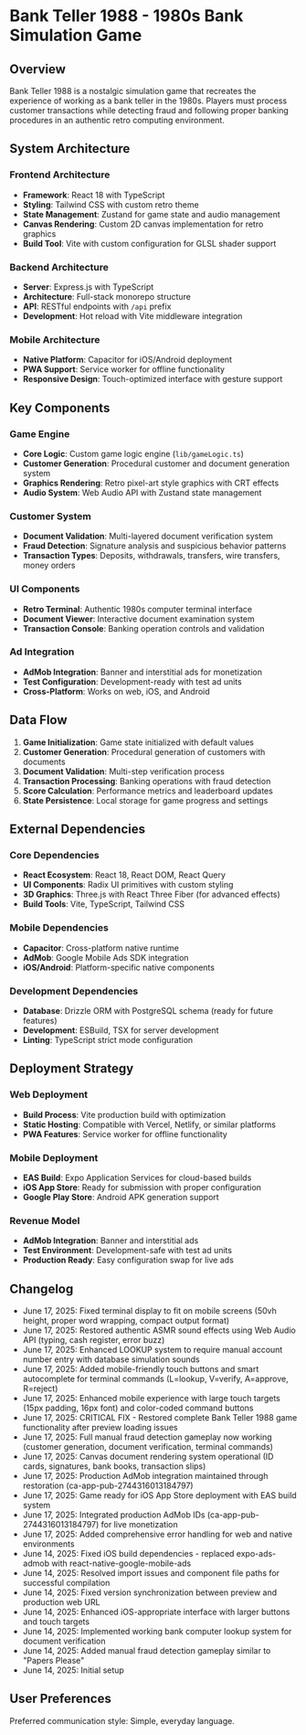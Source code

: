 # Bank Teller 1988 - 1980s Bank Simulation Game

## Overview

Bank Teller 1988 is a nostalgic simulation game that recreates the experience of working as a bank teller in the 1980s. Players must process customer transactions while detecting fraud and following proper banking procedures in an authentic retro computing environment.

## System Architecture

### Frontend Architecture
- **Framework**: React 18 with TypeScript
- **Styling**: Tailwind CSS with custom retro theme
- **State Management**: Zustand for game state and audio management
- **Canvas Rendering**: Custom 2D canvas implementation for retro graphics
- **Build Tool**: Vite with custom configuration for GLSL shader support

### Backend Architecture
- **Server**: Express.js with TypeScript
- **Architecture**: Full-stack monorepo structure
- **API**: RESTful endpoints with `/api` prefix
- **Development**: Hot reload with Vite middleware integration

### Mobile Architecture
- **Native Platform**: Capacitor for iOS/Android deployment
- **PWA Support**: Service worker for offline functionality
- **Responsive Design**: Touch-optimized interface with gesture support

## Key Components

### Game Engine
- **Core Logic**: Custom game logic engine (`lib/gameLogic.ts`)
- **Customer Generation**: Procedural customer and document generation system
- **Graphics Rendering**: Retro pixel-art style graphics with CRT effects
- **Audio System**: Web Audio API with Zustand state management

### Customer System
- **Document Validation**: Multi-layered document verification system
- **Fraud Detection**: Signature analysis and suspicious behavior patterns
- **Transaction Types**: Deposits, withdrawals, transfers, wire transfers, money orders

### UI Components
- **Retro Terminal**: Authentic 1980s computer terminal interface
- **Document Viewer**: Interactive document examination system
- **Transaction Console**: Banking operation controls and validation

### Ad Integration
- **AdMob Integration**: Banner and interstitial ads for monetization
- **Test Configuration**: Development-ready with test ad units
- **Cross-Platform**: Works on web, iOS, and Android

## Data Flow

1. **Game Initialization**: Game state initialized with default values
2. **Customer Generation**: Procedural generation of customers with documents
3. **Document Validation**: Multi-step verification process
4. **Transaction Processing**: Banking operations with fraud detection
5. **Score Calculation**: Performance metrics and leaderboard updates
6. **State Persistence**: Local storage for game progress and settings

## External Dependencies

### Core Dependencies
- **React Ecosystem**: React 18, React DOM, React Query
- **UI Components**: Radix UI primitives with custom styling
- **3D Graphics**: Three.js with React Three Fiber (for advanced effects)
- **Build Tools**: Vite, TypeScript, Tailwind CSS

### Mobile Dependencies
- **Capacitor**: Cross-platform native runtime
- **AdMob**: Google Mobile Ads SDK integration
- **iOS/Android**: Platform-specific native components

### Development Dependencies
- **Database**: Drizzle ORM with PostgreSQL schema (ready for future features)
- **Development**: ESBuild, TSX for server development
- **Linting**: TypeScript strict mode configuration

## Deployment Strategy

### Web Deployment
- **Build Process**: Vite production build with optimization
- **Static Hosting**: Compatible with Vercel, Netlify, or similar platforms
- **PWA Features**: Service worker for offline functionality

### Mobile Deployment
- **EAS Build**: Expo Application Services for cloud-based builds
- **iOS App Store**: Ready for submission with proper configuration
- **Google Play Store**: Android APK generation support

### Revenue Model
- **AdMob Integration**: Banner and interstitial ads
- **Test Environment**: Development-safe with test ad units
- **Production Ready**: Easy configuration swap for live ads

## Changelog
- June 17, 2025: Fixed terminal display to fit on mobile screens (50vh height, proper word wrapping, compact output format)
- June 17, 2025: Restored authentic ASMR sound effects using Web Audio API (typing, cash register, error buzz)
- June 17, 2025: Enhanced LOOKUP system to require manual account number entry with database simulation sounds
- June 17, 2025: Added mobile-friendly touch buttons and smart autocomplete for terminal commands (L=lookup, V=verify, A=approve, R=reject)
- June 17, 2025: Enhanced mobile experience with large touch targets (15px padding, 16px font) and color-coded command buttons
- June 17, 2025: CRITICAL FIX - Restored complete Bank Teller 1988 game functionality after preview loading issues
- June 17, 2025: Full manual fraud detection gameplay now working (customer generation, document verification, terminal commands)
- June 17, 2025: Canvas document rendering system operational (ID cards, signatures, bank books, transaction slips)
- June 17, 2025: Production AdMob integration maintained through restoration (ca-app-pub-2744316013184797)
- June 17, 2025: Game ready for iOS App Store deployment with EAS build system
- June 17, 2025: Integrated production AdMob IDs (ca-app-pub-2744316013184797) for live monetization
- June 17, 2025: Added comprehensive error handling for web and native environments
- June 14, 2025: Fixed iOS build dependencies - replaced expo-ads-admob with react-native-google-mobile-ads
- June 14, 2025: Resolved import issues and component file paths for successful compilation
- June 14, 2025: Fixed version synchronization between preview and production web URL
- June 14, 2025: Enhanced iOS-appropriate interface with larger buttons and touch targets
- June 14, 2025: Implemented working bank computer lookup system for document verification
- June 14, 2025: Added manual fraud detection gameplay similar to "Papers Please"
- June 14, 2025: Initial setup

## User Preferences

Preferred communication style: Simple, everyday language.